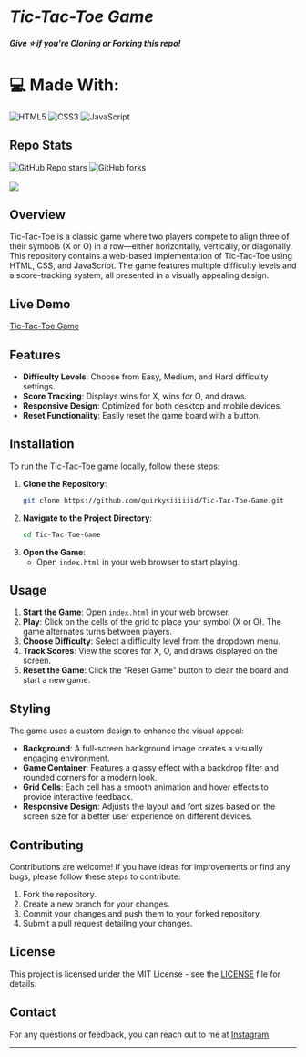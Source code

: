 # _**Tic-Tac-Toe Game**_  

<h4><i><b>Give ⭐ if you're Cloning or Forking this repo!</b></i></h4>

# 💻 Made With:
![HTML5](https://img.shields.io/badge/html5-%23E34F26.svg?style=for-the-badge&logo=html5&logoColor=white)
![CSS3](https://img.shields.io/badge/css3-%231572B6.svg?style=for-the-badge&logo=css3&logoColor=white) 
![JavaScript](https://img.shields.io/badge/javascript-%23323330.svg?style=for-the-badge&logo=javascript&logoColor=%23F7DF1E)

## Repo Stats

![GitHub Repo stars](https://img.shields.io/github/stars/QuirkySiiiiiid/Tic-Tac-Toe-Game?&style=style=for-the-badge)
![GitHub forks](https://img.shields.io/github/forks/QuirkySiiiiiid/Tic-Tac-Toe-Game?&style=style=for-the-badge) <br> <br>
[![](https://visitcount.itsvg.in/api?id=QuirkySiiiiiid&icon=0&color=0)](https://visitcount.itsvg.in)



## Overview

Tic-Tac-Toe is a classic game where two players compete to align three of their symbols (X or O) in a row—either horizontally, vertically, or diagonally. This repository contains a web-based implementation of Tic-Tac-Toe using HTML, CSS, and JavaScript. The game features multiple difficulty levels and a score-tracking system, all presented in a visually appealing design.

## Live Demo

<a href="https://quirkysiiiiiid.github.io/Tic-Tac-Toe-Game/" target="_blank">Tic-Tac-Toe Game</a>

## Features

- **Difficulty Levels**: Choose from Easy, Medium, and Hard difficulty settings.
- **Score Tracking**: Displays wins for X, wins for O, and draws.
- **Responsive Design**: Optimized for both desktop and mobile devices.
- **Reset Functionality**: Easily reset the game board with a button.

## Installation

To run the Tic-Tac-Toe game locally, follow these steps:

1. **Clone the Repository**:
    ```bash
    git clone https://github.com/quirkysiiiiiid/Tic-Tac-Toe-Game.git
    ```
2. **Navigate to the Project Directory**:
    ```bash
    cd Tic-Tac-Toe-Game
    ```
3. **Open the Game**:
    - Open `index.html` in your web browser to start playing.

## Usage

1. **Start the Game**: Open `index.html` in your web browser.
2. **Play**: Click on the cells of the grid to place your symbol (X or O). The game alternates turns between players.
3. **Choose Difficulty**: Select a difficulty level from the dropdown menu.
4. **Track Scores**: View the scores for X, O, and draws displayed on the screen.
5. **Reset the Game**: Click the "Reset Game" button to clear the board and start a new game.

## Styling

The game uses a custom design to enhance the visual appeal:

- **Background**: A full-screen background image creates a visually engaging environment.
- **Game Container**: Features a glassy effect with a backdrop filter and rounded corners for a modern look.
- **Grid Cells**: Each cell has a smooth animation and hover effects to provide interactive feedback.
- **Responsive Design**: Adjusts the layout and font sizes based on the screen size for a better user experience on different devices.

## Contributing
Contributions are welcome! If you have ideas for improvements or find any bugs, please follow these steps to contribute:

1. Fork the repository.
2. Create a new branch for your changes.
3. Commit your changes and push them to your forked repository.
4. Submit a pull request detailing your changes.

## License

This project is licensed under the MIT License - see the [LICENSE](LICENSE) file for details.

## Contact

For any questions or feedback, you can reach out to me at [Instagram](www.instagram.com/quirky.siiiiiid)

-------------------------
